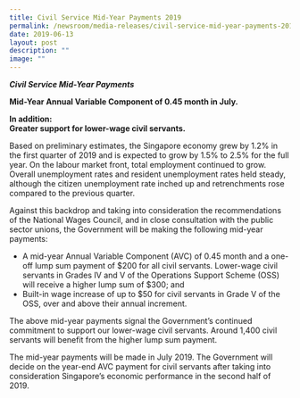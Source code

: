 ```yaml
---
title: Civil Service Mid­‑Year Payments 2019
permalink: /newsroom/media-releases/civil-service-mid-year-payments-2019/
date: 2019-06-13
layout: post
description: ""
image: ""
---
```

***Civil Service Mid-Year Payments***

**Mid-Year Annual Variable Component of 0.45 month in July.**  

**In addition:   
Greater support for lower-wage civil servants.**  

Based on preliminary estimates, the Singapore economy grew by 1.2% in the first quarter of 2019 and is expected to grow by 1.5% to 2.5% for the full year. On the labour market front, total employment continued to grow. Overall unemployment rates and resident unemployment rates held steady, although the citizen unemployment rate inched up and retrenchments rose compared to the previous quarter.

Against this backdrop and taking into consideration the recommendations of the National Wages Council, and in close consultation with the public sector unions, the Government will be making the following mid-year payments:

*   A mid-year Annual Variable Component (AVC) of 0.45 month and a one-off lump sum payment of $200 for all civil servants. Lower-wage civil servants in Grades IV and V of the Operations Support Scheme (OSS) will receive a higher lump sum of $300; and
*   Built-in wage increase of up to $50 for civil servants in Grade V of the OSS, over and above their annual increment. 

The above mid-year payments signal the Government’s continued commitment to support our lower-wage civil servants. Around 1,400 civil servants will benefit from the higher lump sum payment.

The mid-year payments will be made in July 2019. The Government will decide on the year-end AVC payment for civil servants after taking into consideration Singapore’s economic performance in the second half of 2019.